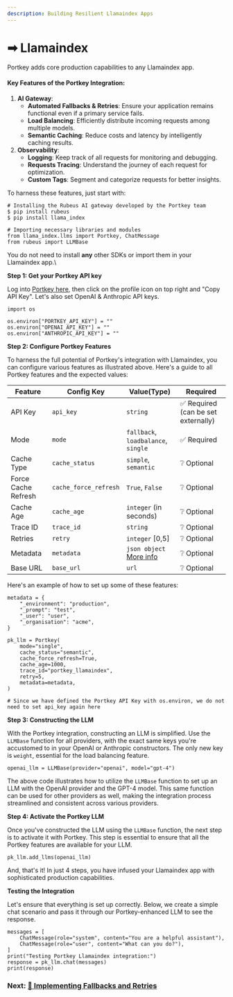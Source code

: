 ```yaml
---
description: Building Resilient Llamaindex Apps
---
```


# ➡ Llamaindex

Portkey adds core production capabilities to any Llamaindex app.

#### Key Features of the Portkey Integration: <a href="#key-features-of-portkeys-integration-with-llamaindex" id="key-features-of-portkeys-integration-with-llamaindex"></a>

1. **AI Gateway**:
   * **Automated Fallbacks & Retries**: Ensure your application remains functional even if a primary service fails.
   * **Load Balancing**: Efficiently distribute incoming requests among multiple models.
   * **Semantic Caching**: Reduce costs and latency by intelligently caching results.
2. **Observability**:
   * **Logging**: Keep track of all requests for monitoring and debugging.
   * **Requests Tracing**: Understand the journey of each request for optimization.
   * **Custom Tags**: Segment and categorize requests for better insights.

To harness these features, just start with:

```
# Installing the Rubeus AI gateway developed by the Portkey team
$ pip install rubeus
$ pip install llama_index

# Importing necessary libraries and modules
from llama_index.llms import Portkey, ChatMessage
from rubeus import LLMBase
```

You do not need to install **any** other SDKs or import them in your Llamaindex app.\


**Step 1: Get your Portkey API key**

Log into [Portkey here](https://app.portkey.ai/), then click on the profile icon on top right and "Copy API Key". Let's also set OpenAI & Anthropic API keys.

```
import os

os.environ["PORTKEY_API_KEY"] = ""
os.environ["OPENAI_API_KEY"] = ""
os.environ["ANTHROPIC_API_KEY"] = ""
```

**Step 2: Configure Portkey Features**

To harness the full potential of Portkey's integration with Llamaindex, you can configure various features as illustrated above. Here's a guide to all Portkey features and the expected values:

| Feature             | Config Key            | Value(Type)                                                                     | Required                           |
| ------------------- | --------------------- | ------------------------------------------------------------------------------- | ---------------------------------- |
| API Key             | `api_key`             | `string`                                                                        | ✅ Required (can be set externally) |
| Mode                | `mode`                | `fallback`, `loadbalance`, `single`                                             | ✅ Required                         |
| Cache Type          | `cache_status`        | `simple`, `semantic`                                                            | ❔ Optional                         |
| Force Cache Refresh | `cache_force_refresh` | `True`, `False`                                                                 | ❔ Optional                         |
| Cache Age           | `cache_age`           | `integer` (in seconds)                                                          | ❔ Optional                         |
| Trace ID            | `trace_id`            | `string`                                                                        | ❔ Optional                         |
| Retries             | `retry`               | `integer` \[0,5]                                                                | ❔ Optional                         |
| Metadata            | `metadata`            | `json object` [More info](https://docs.portkey.ai/key-features/custom-metadata) | ❔ Optional                         |
| Base URL            | `base_url`            | `url`                                                                           | ❔ Optional                         |

Here's an example of how to set up some of these features:

```
metadata = {
    "_environment": "production",
    "_prompt": "test",
    "_user": "user",
    "_organisation": "acme",
}

pk_llm = Portkey(
    mode="single",
    cache_status="semantic",
    cache_force_refresh=True,
    cache_age=1000,
    trace_id="portkey_llamaindex",
    retry=5,
    metadata=metadata,
)

# Since we have defined the Portkey API Key with os.environ, we do not need to set api_key again here
```

**Step 3: Constructing the LLM**

With the Portkey integration, constructing an LLM is simplified. Use the `LLMBase` function for all providers, with the exact same keys you're accustomed to in your OpenAI or Anthropic constructors. The only new key is `weight`, essential for the load balancing feature.

```
openai_llm = LLMBase(provider="openai", model="gpt-4")
```

The above code illustrates how to utilize the `LLMBase` function to set up an LLM with the OpenAI provider and the GPT-4 model. This same function can be used for other providers as well, making the integration process streamlined and consistent across various providers.

**Step 4: Activate the Portkey LLM**

Once you've constructed the LLM using the `LLMBase` function, the next step is to activate it with Portkey. This step is essential to ensure that all the Portkey features are available for your LLM.

```
pk_llm.add_llms(openai_llm)
```

And, that's it! In just 4 steps, you have infused your Llamaindex app with sophisticated production capabilities.

**Testing the Integration**

Let's ensure that everything is set up correctly. Below, we create a simple chat scenario and pass it through our Portkey-enhanced LLM to see the response.

```
messages = [
    ChatMessage(role="system", content="You are a helpful assistant"),
    ChatMessage(role="user", content="What can you do?"),
]
print("Testing Portkey Llamaindex integration:")
response = pk_llm.chat(messages)
print(response)
```

### Next: [🔁 Implementing Fallbacks and Retries](implementing-fallbacks-and-retries.md)
